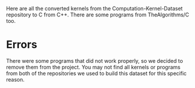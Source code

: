 Here are all the converted kernels from the Computation-Kernel-Dataset repository to C from C++. There are some programs from TheAlgorithms/C too.

# Errors

There were some programs that did not work properly, so we decided to remove them from the project. You may not find all kernels or programs from both of the repositories we used to build this dataset for this specific reason.

